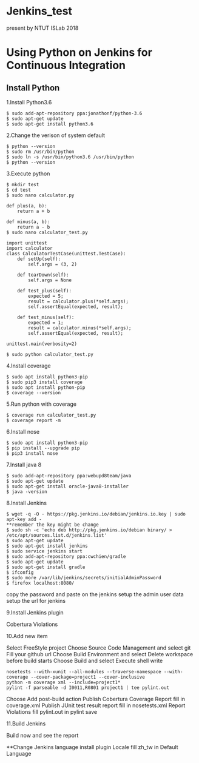 # Jenkins_test 
present by NTUT ISLab 2018

# Using Python on Jenkins for Continuous Integration

## Install Python

1.Install Python3.6
```shell
$ sudo add-apt-repository ppa:jonathonf/python-3.6
$ sudo apt-get update
$ sudo apt-get install python3.6
```

2.Change the verison of system default
```shell
$ python --version
$ sudo rm /usr/bin/python
$ sudo ln -s /usr/bin/python3.6 /usr/bin/python
$ python --version
```

3.Execute python
```shell
$ mkdir test
$ cd test
$ sudo nano calculator.py

def plus(a, b):
    return a + b

def minus(a, b):
    return a - b
$ sudo nano calculator_test.py

import unittest
import calculator
class CalculatorTestCase(unittest.TestCase):
    def setUp(self):
        self.args = (3, 2)
        
    def tearDown(self):
        self.args = None

    def test_plus(self):
        expected = 5;
        result = calculator.plus(*self.args);
        self.assertEqual(expected, result);

    def test_minus(self):
        expected = 1;
        result = calculator.minus(*self.args);
        self.assertEqual(expected, result);

unittest.main(verbosity=2)

$ sudo python calculator_test.py
```

4.Install coverage
```shell
$ sudo apt install python3-pip
$ sudo pip3 install coverage
$ sudo apt install python-pip
$ coverage --version
```

5.Run python with coverage
```shell
$ coverage run calculator_test.py
$ coverage report -m
```

6.Install nose
```shell
$ sudo apt install python3-pip
$ pip install --upgrade pip
$ pip3 install nose
```

7.Install java 8
```shell
$ sudo add-apt-repository ppa:webupd8team/java
$ sudo apt-get update
$ sudo apt-get install oracle-java8-installer
$ java -version
```

8.Install Jenkins
```shell
$ wget -q -O - https://pkg.jenkins.io/debian/jenkins.io.key | sudo apt-key add -
**remember the key might be change
$ sudo sh -c 'echo deb http://pkg.jenkins.io/debian binary/ > /etc/apt/sources.list.d/jenkins.list'
$ sudo apt-get update
$ sudo apt-get install jenkins
$ sudo service jenkins start
$ sudo add-apt-repository ppa:cwchien/gradle
$ sudo apt-get update
$ sudo apt-get install gradle
$ ifconfig
$ sudo more /var/lib/jenkins/secrets/initialAdminPassword
$ firefox localhost:8080/
```
copy the password and paste on the jenkins
setup the admin user data
setup the url for jenkins

9.Install Jenkins plugin

Cobertura
Violations

10.Add new item

Select FreeStyle project
Choose Source Code Management and select git
Fill your github url 
Choose Build Environment and select Delete workspace before build starts
Choose Build and select Execute shell
write
```
nosetests --with-xunit --all-modules --traverse-namespace --with-coverage --cover-package=project1 --cover-inclusive
python -m coverage xml --include=project1*
pylint -f parseable -d I0011,R0801 project1 | tee pylint.out
```
Choose Add post-build action
Publish Cobertura Coverage Report fill in coverage.xml
Publish JUnit test result report fill in nosetests.xml
Report Violations fill pylint.out in pylint
save

11.Build Jenkins

Build now and see the report

**Change Jenkins language
install plugin Locale
fill zh_tw in Default Language
